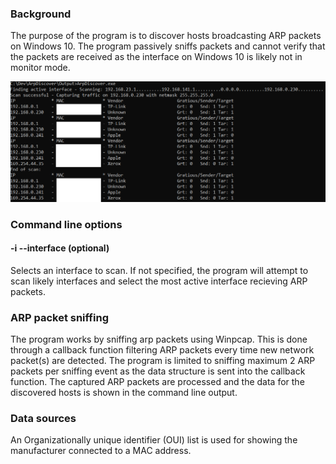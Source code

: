 ### Background
The purpose of the program is to discover hosts broadcasting ARP packets on Windows 10. The program passively sniffs packets and cannot verify that the packets are received as the interface on Windows 10 is likely not in monitor mode.

![Example output](https://github.com/feirik/ArpDiscover/blob/master/Images/ArpDiscover_readme.PNG)

### Command line options

#### -i --interface <INTERFACE IP ADDRESS> (optional)
Selects an interface to scan. If not specified, the program will attempt to scan likely interfaces and select the most active interface recieving ARP packets.

### ARP packet sniffing
The program works by sniffing arp packets using Winpcap. This is done through a callback function filtering ARP packets every time new network packet(s) are detected. The program is limited to sniffing maximum 2 ARP packets per sniffing event as the data structure is sent into the callback function. The captured ARP packets are processed and the data for the discovered hosts is shown in the command line output.  

### Data sources
An Organizationally unique identifier (OUI) list is used for showing the manufacturer connected to a MAC address.









